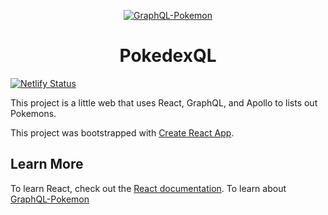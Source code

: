 <p align="center">
  <a href="https://pokedexql.netlify.com">
    <img alt="GraphQL-Pokemon" src="https://www.seekpng.com/png/detail/228-2285781_pokemon-pokedex.png" />
  </a>
</p>
<h1 align="center">
  PokedexQL
</h1>

[![Netlify Status](https://api.netlify.com/api/v1/badges/2893ac89-3ab5-4068-91d0-59d587ab062e/deploy-status)](https://app.netlify.com/sites/pokedexql/deploys)

This project is a little web that uses React, GraphQL, and Apollo to lists out Pokemons.

This project was bootstrapped with [Create React App](https://github.com/facebook/create-react-app).

## Learn More

To learn React, check out the [React documentation](https://reactjs.org/).
To learn about [GraphQL-Pokemon](https://github.com/lucasbento/graphql-pokemon)
